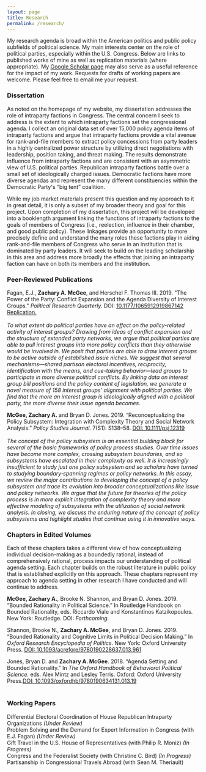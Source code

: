 ```yaml
---
layout: page
title: Research
permalink: /research/
---
```

My research agenda is broad within the American politics and public policy subfields of political science. My main interests center on the role of political parties, especially within the U.S. Congress. Below are links to published works of mine as well as replication materials (where appropriate). My [Google Scholar page](https://scholar.google.com/citations?user=wlRQLtwAAAAJ&hl=en) may also serve as a useful reference for the impact of my work. Requests for drafts of working papers are welcome. Please feel free to email me your request.

### Dissertation <br>
As noted on the homepage of my website, my dissertation addresses the role of intraparty factions in Congress. The central concern I seek to address is the extent to which intraparty factions set the congressional agenda. I collect an original data set of over 15,000 policy agenda items of intraparty factions and argue that intraparty factions provide a vital avenue for rank-and-file members to extract policy concessions from party leaders in a highly centralized power structure by utilizing direct negotiations with leadership, position taking, and threat making. The results demonstrate influence from intraparty factions and are consistent with an asymmetric view of U.S. political parties. Republican intraparty factions battle over a small set of ideologically charged issues. Democratic factions have more diverse agendas and represent the many different constituencies within the Democratic Party's “big tent” coalition.

While my job market materials present this question and my approach to it in great detail, it is only a subset of my broader theory and goal for this project. Upon completion of my dissertation, this project will be developed into a booklength argument linking the functions of intraparty factions to the goals of members of Congress (i.e., reelection, influence in their chamber, and good public policy). These linkages provide an opportunity to more precisely define and understand the many roles these factions play in aiding rank-and-file members of Congress who serve in an institution that is dominated by party leaders. It will seek to build on the leading scholarship in this area and address more broadly the effects that joining an intraparty faction can have on both its members and the institution.

### Peer-Reviewed Publications <br>
Fagan, E.J., **Zachary A. McGee**, and Herschel F. Thomas III. 2019. "The Power of the Party: Conflict Expansion and the Agenda Diversity of Interest Groups." *Political Research Quarterly.* DOI: [10.1177/1065912919867142](https://journals.sagepub.com/doi/full/10.1177/1065912919867142) [Replication.](/replication/fagan_mcgee_thomas_prq19.zip) <br><br>
*To what extent do political parties have an effect on the policy-related activity of interest groups? Drawing from ideas of conflict expansion and the structure of extended party networks, we argue that political parties are able to pull interest groups into more policy conflicts than they otherwise would be involved in. We posit that parties are able to draw interest groups to be active outside of established issue niches. We suggest that several mechanisms—shared partisan electoral incentives, reciprocity, identification with the means, and cue-taking behavior—lead groups to participate in more diverse political conflicts. By linking data on interest group bill positions and the policy content of legislation, we generate a novel measure of 158 interest groups’ alignment with political parties. We find that the more an interest group is ideologically aligned with a political party, the more diverse their issue agenda becomes.*

**McGee, Zachary A.** and Bryan D. Jones. 2019. “Reconceptualizing the Policy Subsystem: Integration with Complexity Theory and Social Network Analysis.” *Policy Studies Journal.* 7(S1): S138–58. [DOI: 10.1111/psj.12319](https://onlinelibrary.wiley.com/doi/full/10.1111/psj.12319) <br><br>
*The concept of the policy subsystem is an essential building block for several of the basic frameworks of policy process studies. Over time issues have become more complex, crossing subsystem boundaries, and so subsystems have escalated in their complexity as well. It is increasingly insufficient to study just one policy subsystem and so scholars have turned to studying boundary‐spanning regimes or policy networks. In this essay, we review the major contributions to developing the concept of a policy subsystem and trace its evolution into broader conceptualizations like issue and policy networks. We argue that the future for theories of the policy process is in more explicit integration of complexity theory and more effective modeling of subsystems with the utilization of social network analysis. In closing, we discuss the enduring nature of the concept of policy subsystems and highlight studies that continue using it in innovative ways.*

### Chapters in Edited Volumes <br>
Each of these chapters takes a different view of how conceptualizing individual decision-making as a boundedly rational, instead of comprehensively rational, process impacts our understanding of political agenda setting. Each chapter builds on the robust literature in public policy that is established explicitly on this approach. These chapters represent my approach to agenda setting in other research I have conducted and will continue to address.<br>

**McGee, Zachary  A.**, Brooke N. Shannon, and Bryan D. Jones. 2019. “Bounded Rationality in Political Science.” In Routledge Handbook on Bounded Rationality, eds. Riccardo Viale and Konstantinos Katzikopoulos. New York: Routledge. DOI: *Forthcoming.*<br>

Shannon, Brooke N., **Zachary  A.  McGee**, and Bryan D. Jones. 2019. “Bounded Rationality and Cognitive Limits in Political Decision Making.” In *Oxford Research Encyclopedia of Politics*. New York: Oxford University Press. [DOI: 10.1093/acrefore/9780190228637.013.961](https://oxfordre.com/politics/view/10.1093/acrefore/9780190228637.001.0001/acrefore-9780190228637-e-961)<br>

Jones, Bryan D. and **Zachary A. McGee**. 2018. “Agenda Setting and Bounded Rationality.” In *The Oxford Handbook of Behavioral Political Science.* eds. Alex Mintz and Lesley Terris. Oxford: Oxford University Press.[DOI: 10.1093/oxfordhb/9780190634131.013.19](http://www.oxfordhandbooks.com/view/10.1093/oxfordhb/9780190634131.001.0001/oxfordhb-9780190634131-e-19)<br><br>

### Working Papers <br>
Differential Electoral Coordination of House Republican Intraparty Organizations *(Under Review)*<br>
Problem Solving and the Demand for Expert Information in Congress (with E.J. Fagan) *(Under Review)*<br>
Gift Travel in the U.S. House of Representatives (with Philip R. Moniz) *(In Progress)*<br>
Congress and the Federalist Society (with Christine C. Bird) *(In Progress)*<br>
Partisanship in Congressional Travels Abroad (with Sean M. Theriault)
